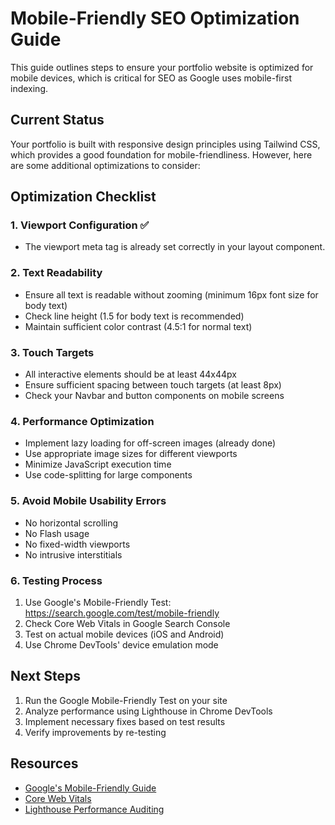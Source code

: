 # Mobile-Friendly SEO Optimization Guide

This guide outlines steps to ensure your portfolio website is optimized for mobile devices, which is critical for SEO as Google uses mobile-first indexing.

## Current Status

Your portfolio is built with responsive design principles using Tailwind CSS, which provides a good foundation for mobile-friendliness. However, here are some additional optimizations to consider:

## Optimization Checklist

### 1. Viewport Configuration ✅
- The viewport meta tag is already set correctly in your layout component.

### 2. Text Readability
- Ensure all text is readable without zooming (minimum 16px font size for body text)
- Check line height (1.5 for body text is recommended)
- Maintain sufficient color contrast (4.5:1 for normal text)

### 3. Touch Targets
- All interactive elements should be at least 44x44px
- Ensure sufficient spacing between touch targets (at least 8px)
- Check your Navbar and button components on mobile screens

### 4. Performance Optimization
- Implement lazy loading for off-screen images (already done)
- Use appropriate image sizes for different viewports
- Minimize JavaScript execution time
- Use code-splitting for large components

### 5. Avoid Mobile Usability Errors
- No horizontal scrolling
- No Flash usage
- No fixed-width viewports
- No intrusive interstitials

### 6. Testing Process
1. Use Google's Mobile-Friendly Test: https://search.google.com/test/mobile-friendly
2. Check Core Web Vitals in Google Search Console
3. Test on actual mobile devices (iOS and Android)
4. Use Chrome DevTools' device emulation mode

## Next Steps

1. Run the Google Mobile-Friendly Test on your site
2. Analyze performance using Lighthouse in Chrome DevTools
3. Implement necessary fixes based on test results
4. Verify improvements by re-testing

## Resources

- [Google's Mobile-Friendly Guide](https://developers.google.com/search/mobile-sites)
- [Core Web Vitals](https://web.dev/vitals/)
- [Lighthouse Performance Auditing](https://developers.google.com/web/tools/lighthouse)
